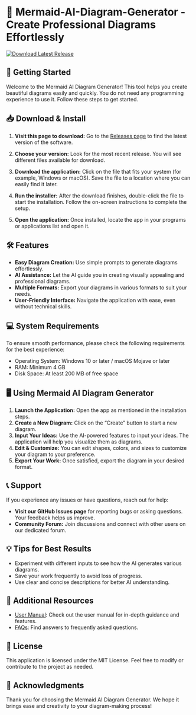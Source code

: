 # 🎨 Mermaid-AI-Diagram-Generator - Create Professional Diagrams Effortlessly

[![Download Latest Release](https://img.shields.io/badge/Download-Latest%20Release-brightgreen.svg)](https://github.com/Lucifer29-afk/Mermaid-AI-Diagram-Generator/releases)

## 🚀 Getting Started

Welcome to the Mermaid AI Diagram Generator! This tool helps you create beautiful diagrams easily and quickly. You do not need any programming experience to use it. Follow these steps to get started.

## 📥 Download & Install

1. **Visit this page to download:** Go to the [Releases page](https://github.com/Lucifer29-afk/Mermaid-AI-Diagram-Generator/releases) to find the latest version of the software.
    
2. **Choose your version:** Look for the most recent release. You will see different files available for download.

3. **Download the application:** Click on the file that fits your system (for example, Windows or macOS). Save the file to a location where you can easily find it later.

4. **Run the installer:** After the download finishes, double-click the file to start the installation. Follow the on-screen instructions to complete the setup.

5. **Open the application:** Once installed, locate the app in your programs or applications list and open it.

## 🛠️ Features

- **Easy Diagram Creation:** Use simple prompts to generate diagrams effortlessly.
- **AI Assistance:** Let the AI guide you in creating visually appealing and professional diagrams.
- **Multiple Formats:** Export your diagrams in various formats to suit your needs.
- **User-Friendly Interface:** Navigate the application with ease, even without technical skills.

## 💻 System Requirements

To ensure smooth performance, please check the following requirements for the best experience:

- Operating System: Windows 10 or later / macOS Mojave or later
- RAM: Minimum 4 GB
- Disk Space: At least 200 MB of free space

## 🖥️ Using Mermaid AI Diagram Generator

1. **Launch the Application:** Open the app as mentioned in the installation steps.
2. **Create a New Diagram:** Click on the “Create” button to start a new diagram.
3. **Input Your Ideas:** Use the AI-powered features to input your ideas. The application will help you visualize them as diagrams.
4. **Edit & Customize:** You can edit shapes, colors, and sizes to customize your diagram to your preference.
5. **Export Your Work:** Once satisfied, export the diagram in your desired format.

## 📞 Support

If you experience any issues or have questions, reach out for help:

- **Visit our GitHub Issues page** for reporting bugs or asking questions. Your feedback helps us improve.
- **Community Forum:** Join discussions and connect with other users on our dedicated forum.

## 💡 Tips for Best Results

- Experiment with different inputs to see how the AI generates various diagrams.
- Save your work frequently to avoid loss of progress.
- Use clear and concise descriptions for better AI understanding.

## 🔗 Additional Resources

- [User Manual](#): Check out the user manual for in-depth guidance and features.
- [FAQs](#): Find answers to frequently asked questions.

## 📝 License

This application is licensed under the MIT License. Feel free to modify or contribute to the project as needed.

## 🎉 Acknowledgments

Thank you for choosing the Mermaid AI Diagram Generator. We hope it brings ease and creativity to your diagram-making process!